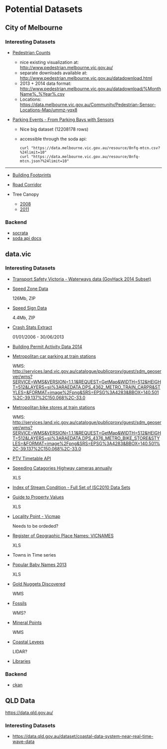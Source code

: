 # Potential Datasets

## City of Melbourne

### Interesting Datasets

- [Pedestrian Counts](https://data.melbourne.vic.gov.au/Transport/Pedestrian-Counts/b2ak-trbp)

  - nice existing visualization at: http://www.pedestrian.melbourne.vic.gov.au/
  - separate downloads available at: http://www.pedestrian.melbourne.vic.gov.au/datadownload.html
  - 2013 + 2014 data format: http://www.pedestrian.melbourne.vic.gov.au/datadownload/%MonthName%_%Year%.csv
  - Locations: https://data.melbourne.vic.gov.au/Community/Pedestrian-Sensor-Locations-Map/ummz-yqx8

- [Parking Events - From Parking Bays with Sensors](https://data.melbourne.vic.gov.au/Transport/Parking-Events-From-Parking-Bays-With-Sensors/8nfq-mtcn)

  - Nice big dataset (12208178 rows)
  - accessible through the soda api:

    ```
    curl "https://data.melbourne.vic.gov.au/resource/8nfq-mtcn.csv?%24limit=10"
    curl "https://data.melbourne.vic.gov.au/resource/8nfq-mtcn.json?%24limit=10"
    ```

---

- [Building Footprints](https://data.melbourne.vic.gov.au/Property-and-Planning/Building-Foot-Prints/qe9w-cym8)
- [Road Corridor](https://data.melbourne.vic.gov.au/Property-and-Planning/Road-Corridor/9mdh-8yau)

- Tree Canopy

  - [2008](https://data.melbourne.vic.gov.au/Environment/2008-Tree-Canopy-Urbanforest/xmnz-a7qy)
  - [2011](https://data.melbourne.vic.gov.au/Environment/Tree-Canopy-2011-urbanforest/y79a-us3f)

### Backend

- [socrata](http://www.socrata.com/)
- [soda api docs](http://dev.socrata.com/docs/endpoints.html)

## data.vic

### Interesting Datasets

- [Transport Safety Victoria - Waterways data (GovHack 2014 Subset)](http://www.data.vic.gov.au/raw_data/transport-safety-victoria-waterways-data-govhack-2014-subset/7761)

- [Speed Zone Data](http://www.data.vic.gov.au/raw_data/speed-zone-data/7754)

  126Mb, ZIP

- [Speed Sign Data](http://www.data.vic.gov.au/raw_data/speed-sign-data/7753)

  4.4Mb, ZIP

- [Crash Stats Extract](http://www.data.vic.gov.au/raw_data/crash-stats-data-extract/7752)

  01/01/2006 - 30/06/2013

- [Building Permit Activity Data 2014](http://www.data.vic.gov.au/raw_data/building-permit-activity-data-2014/7760)

- [Metropolitan car parking at train stations](http://www.data.vic.gov.au/raw_data/metropolitan-car-parking-at-train-stations/6595)

  WMS: http://services.land.vic.gov.au/catalogue/publicproxy/guest/sdm_geoserver/wms?SERVICE=WMS&VERSION=1.1.1&REQUEST=GetMap&WIDTH=512&HEIGHT=512&LAYERS=sii%3ARAEDATA.DPS_4362_METRO_TRAIN_CARPR&STYLES=&FORMAT=image%2Fpng&SRS=EPSG%3A4283&BBOX=140.501%2C-39.137%2C150.068%2C-33.0

- [Metropolitan bike stores at train stations](http://www.data.vic.gov.au/raw_data/metropolitan-bike-stores-at-train-stations/6596)

  WMS: http://services.land.vic.gov.au/catalogue/publicproxy/guest/sdm_geoserver/wms?SERVICE=WMS&VERSION=1.1.1&REQUEST=GetMap&WIDTH=512&HEIGHT=512&LAYERS=sii%3ARAEDATA.DPS_4376_METRO_BIKE_STORE&STYLES=&FORMAT=image%2Fpng&SRS=EPSG%3A4283&BBOX=140.501%2C-39.137%2C150.068%2C-33.0

- [PTV Timetable API](http://www.data.vic.gov.au/raw_data/ptv-timetable-api/6056)

- [Speeding Catagories Highway cameras annually](http://www.data.vic.gov.au/raw_data/speeding-catagories-highway-cameras-annually/6572)

  XLS

- [Index of Stream Condition - Full Set of ISC2010 Data Sets](http://www.data.vic.gov.au/raw_data/2010-index-of-stream-condition-full-set-of-isc2010-data-sets/6060)

- [Guide to Property Values](http://www.data.vic.gov.au/raw_data/guide-to-property-values/6045)

  XLS

- [Locality Point - Vicmap](http://www.data.vic.gov.au/raw_data/foi-locality-point-vicmap-features-of-interest/6039)

  Needs to be ordeded?

- [Register of Geographic Place Names: VICNAMES](http://www.data.vic.gov.au/raw_data/register-of-geographic-place-names-vicnames/5951)

  XLS

- Towns in Time series

- [Popular Baby Names 2013](http://www.data.vic.gov.au/raw_data/popular-baby-names-2013/6029)

  XLS

- [Gold Nuggets Discovered](http://www.data.vic.gov.au/raw_data/gold-nuggets-discovered/5871)

  WMS

- [Fossils](http://www.data.vic.gov.au/raw_data/fossils/5869)

  WMS?

- [Mineral Points](http://www.data.vic.gov.au/raw_data/mineral-points-1-1-000-000/5859)

  WMS

- [Coastal Levees](http://www.data.vic.gov.au/raw_data/coastal-levees/5950)

  LIDAR?

- [Libraries](http://www.data.vic.gov.au/data/dataset/libraries)

### Backend

- [ckan](http://ckan.org/)

## QLD Data

https://data.qld.gov.au/

### Interesting Datasets

- https://data.qld.gov.au/dataset/coastal-data-system-near-real-time-wave-data
